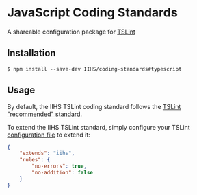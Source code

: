 # JavaScript Coding Standards

A shareable configuration package for [TSLint](https://github.com/palantir/tslint)

## Installation

```shell
$ npm install --save-dev IIHS/coding-standards#typescript
```

## Usage

By default, the IIHS TSLint coding standard follows the 
[TSLint "recommended" standard](https://github.com/palantir/tslint/tree/master/src/configs).

To extend the IIHS TSLint standard, simply configure your TSLint [configuration file](https://github.com/palantir/tslint#configuration) to
extend it:

```json
{
    "extends": "iihs",
    "rules": {
        "no-errors": true,
        "no-addition": false
    }
}
```
